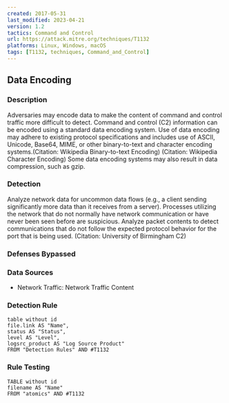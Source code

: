 ```yaml
---
created: 2017-05-31
last_modified: 2023-04-21
version: 1.2
tactics: Command and Control
url: https://attack.mitre.org/techniques/T1132
platforms: Linux, Windows, macOS
tags: [T1132, techniques, Command_and_Control]
---
```


## Data Encoding

### Description

Adversaries may encode data to make the content of command and control traffic more difficult to detect. Command and control (C2) information can be encoded using a standard data encoding system. Use of data encoding may adhere to existing protocol specifications and includes use of ASCII, Unicode, Base64, MIME, or other binary-to-text and character encoding systems.(Citation: Wikipedia Binary-to-text Encoding) (Citation: Wikipedia Character Encoding) Some data encoding systems may also result in data compression, such as gzip.

### Detection

Analyze network data for uncommon data flows (e.g., a client sending significantly more data than it receives from a server). Processes utilizing the network that do not normally have network communication or have never been seen before are suspicious. Analyze packet contents to detect communications that do not follow the expected protocol behavior for the port that is being used. (Citation: University of Birmingham C2)

### Defenses Bypassed



### Data Sources

  - Network Traffic: Network Traffic Content
### Detection Rule

```dataview
table without id
file.link AS "Name",
status AS "Status",
level AS "Level",
logsrc_product AS "Log Source Product"
FROM "Detection Rules" AND #T1132
```

### Rule Testing

```dataview
TABLE without id
filename AS "Name"
FROM "atomics" AND #T1132
```
